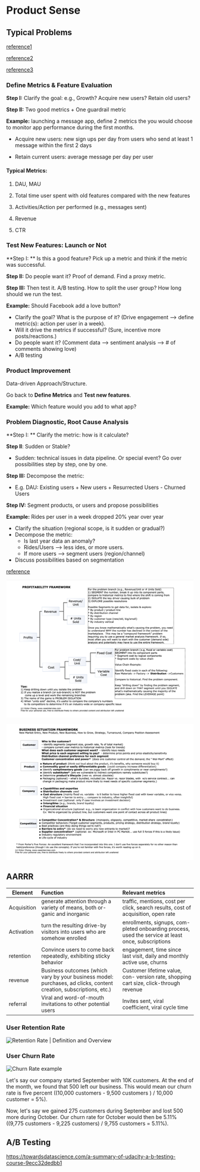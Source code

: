 # Product Sense



## Typical Problems

[reference1](https://www.youtube.com/watch?v=Jg_AnlGzU7Y)

[reference2](https://instant.1point3acres.com/thread/679303)

[reference3](https://www.1point3acres.com/bbs/thread-757457-1-1.html)

### Define Metrics & Feature Evaluation

**Step I:** Clarify the goal: e.g., Growth? Acquire new users? Retain old users? 

**Step II:** Two good metrics + One guardrail metric



**Example:** launching a message app, define 2 metrics the you would choose to monitor app performance during the first months. 

- Acquire new users: new sign ups per day from users who send at least 1 message within the first 2 days

- Retain current users: average message per day per user



#### Typical Metrics:

1. DAU, MAU

2. Total time user spent with old features compared with the new features

3. Activities/Action per performed (e.g., messages sent)

4. Revenue

5. CTR

   

### Test New Features: Launch or Not

**Step I: ** Is this a good feature? Pick up a metric and think if the metric was successful. 

**Step II:** Do people want it? Proof of demand. Find a proxy metric.

**Step III:** Then test it. A/B testing. How to split the user group? How long should we run the test. 



**Example:** Should Facebook add a love button?

- Clarify the goal? What is the purpose of it? (Drive engagement --> define metric(s): action per user in a week). 
- Will it drive the metrics if successful? (Sure, incentive more posts/reactions.)
- Do people want it? (Comment data --> sentiment analysis --> # of comments showing love)
- A/B testing



### Product Improvement

Data-driven Approach/Structure. 

Go back to **Define Metrics** and **Test new features**. 



**Example:** Which feature would you add to what app? 



### Problem Diagnostic, Root Cause Analysis

**Step I: ** Clarify the metric: how is it calculate? 

**Step II**: Sudden or Stable? 

- Sudden: technical issues in data pipeline. Or special event? Go over possibilities step by step, one by one.

**Step III:** Decompose the metric: 

- E.g. DAU: Existing users + New users + Resurrected Users - Churned Users

**Step IV:** Segment products, or users and propose possibilities



**Example:** Rides per user in a week dropped 20% year over year

- Clarify the situation (regional scope, is it sudden or gradual?)
- Decompose the metric: 
  - Is last year data an anomaly? 
  - Rides/Users --> less ides, or more users. 
  - If more users --> segment users (region/channel)
- Discuss possibilities based on segmentation



[reference](https://www.caseinterview.com/case_interview_frameworks.pdf)

![product_sense1.png](https://github.com/dongzhang84/Study_Notes/blob/main/figures/AB_testing/product_sense1.png?raw=true)

![product_sense2.png](https://github.com/dongzhang84/Study_Notes/blob/main/figures/AB_testing/product_sense2.png?raw=true)



## AARRR



| **Element** | **Function**                                                 | **Relevant metrics**                                         |
| ----------- | :----------------------------------------------------------- | :----------------------------------------------------------- |
| Acquisition | generate attention through a variety of means, both or- ganic and inorganic | traffic, mentions, cost per click, search results, cost of acquisition, open rate |
| Activation  | turn the resulting drive-by visitors into users who are somehow enrolled | enrollments, signups, com- pleted onboarding process, used the service at least once, subscriptions |
| retention   | Convince users to come back repeatedly, exhibiting sticky behavior | engagement, time since last visit, daily and monthly active use, churns |
| revenue     | Business outcomes (which vary by your business model: purchases, ad clicks, content creation, subscriptions, etc.) | Customer lifetime value, con- version rate, shopping cart size, click-through revenue |
| referral    | Viral and word-of-mouth invitations to other potential users | Invites sent, viral coefficient, viral cycle time            |





### User Retention Rate

![Retention Rate | Definition and Overview](https://www.productplan.com/uploads/customer-retention-rate-1024x536.jpg)



### User Churn Rate

![Churn Rate example](https://blog.hubspot.com/hs-fs/hubfs/Churn%20Rate.png?width=500&name=Churn%20Rate.png)



Let's say our company started September with 10K customers. At the end of the month, we found that 500 left our business. This would mean our churn rate is five percent ((10,000 customers - 9,500 customers ) / 10,000 customer = 5%).

Now, let's say we gained 275 customers during September and lost 500 more during October. Our churn rate for October would then be 5.11% ((9,775 customers - 9,225 customers) / 9,755 customers = 5.11%).



## A/B Testing

https://towardsdatascience.com/a-summary-of-udacity-a-b-testing-course-9ecc32dedbb1



